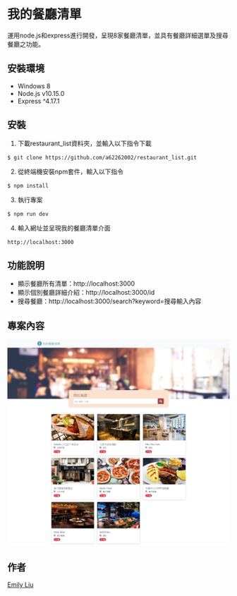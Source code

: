 # 我的餐廳清單
運用node.js和express進行開發，呈現8家餐廳清單，並具有餐廳詳細選單及搜尋餐廳之功能。

## 安裝環境

+ Windows 8
+ Node.js v10.15.0
+ Express ^4.17.1

## 安裝
1. 下載restaurant_list資料夾，並輸入以下指令下載
```
$ git clone https://github.com/a62262002/restaurant_list.git
```
2. 從終端機安裝npm套件，輸入以下指令
```
$ npm install
```
3. 執行專案
```
$ npm run dev
```
4. 輸入網址並呈現我的餐廳清單介面
```
http://localhost:3000
```

## 功能說明
+ 顯示餐廳所有清單：http://localhost:3000
+ 顯示個別餐廳詳細介紹：http://localhost:3000/id
+ 搜尋餐廳：http://localhost:3000/search?keyword=搜尋輸入內容

## 專案內容
![image](https://github.com/a62262002/restaurant_list/blob/master/restaurant_list.png)


## 作者
[Emily Liu](https://github.com/a62262002)

